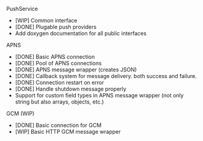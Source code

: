 PushService

- [WIP] Common interface
- [DONE] Plugable push providers
- Add doxygen documentation for all public interfaces

APNS

- [DONE] Basic APNS connection
- [DONE] Pool of APNS connections
- [DONE] APNS message wrapper (creates JSON)
- [DONE] Callback system for message delivery. both success and failure.
- [DONE] Connection restart on error
- [DONE] Handle shutdown message properly
- Support for custom field types in APNS message wrapper (not only string but also arrays, objects, etc.)


GCM (WIP)

- [DONE] Basic connection for GCM
- [WIP] Basic HTTP GCM message wrapper
